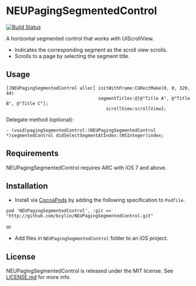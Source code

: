 NEUPagingSegmentedControl
=========================

[![Build Status](https://travis-ci.org/bcylin/NEUPagingSegmentedControl.svg?branch=release/0.1.0)](https://travis-ci.org/bcylin/NEUPagingSegmentedControl)

A horizontal segmented control that works with UIScrollView.

* Indicates the corresponding segment as the scroll view scrolls.
* Scrolls to a page by selecting the segment title.

## Usage

```objc
[[NEUPagingSegmentedControl alloc] initWithFrame:CGRectMake(0, 0, 320, 44)
                                   segmentTitles:@[@"Title A", @"Title B", @"Title C"];
                                      scrollView:scrollView];
```

Delegate method (optional):

```objc
- (void)pagingSegmentedControl:(NEUPagingSegmentedControl *)segmentedControl didSelectSegmentAtIndex:(NSInteger)index;
```

## Requirements

NEUPagingSegmentedControl requires ARC with iOS 7 and above.

## Installation

* Install via [CocoaPods](http://guides.cocoapods.org/) by adding the following specification to `Podfile`.

```
pod 'NEUPagingSegmentedControl', :git => "http://github.com/bcylin/NEUPagingSegmentedControl.git"
```

or

* Add files in `NEUPagingSegmentedControl` folder to an iOS project.

## License

NEUPagingSegmentedControl is released under the MIT license. See [LICENSE.md](https://github.com/bcylin/NEUPagingSegmentedControl/blob/master/LICENSE.md) for more info.
